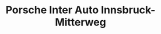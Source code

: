 ---
title: "Porsche Inter Auto Innsbruck-Mitterweg"
url: /innsbruck/porsche-inter-auto-innsbruck-mitterweg/
shop: Autohaus
---